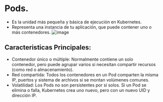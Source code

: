 # Pods.
- Es la unidad más pequeña y básica de ejecución en Kubernetes.
- Representa una instancia de tu aplicación, que puede contener uno o más contenedores.
![image](https://github.com/user-attachments/assets/c513d649-9724-48b1-822b-436872155959)

## Caracteristicas Principales:
- Contenedor único o múltiple: Normalmente contiene un solo contenedor, pero puede agrupar varios si necesitan compartir recursos (como red o almacenamiento).
- Red compartida: Todos los contenedores en un Pod comparten la misma IP, puertos y sistema de archivos si se montan volúmenes comunes.
- Volatilidad: Los Pods no son persistentes por sí solos. Si un Pod se elimina o falla, Kubernetes crea uno nuevo, pero con un nuevo UID y dirección IP.
